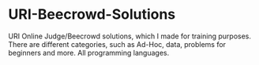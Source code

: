 # URI-Beecrowd-Solutions
URI Online Judge/Beecrowd solutions, which I made for training
purposes. There are different categories, such as Ad-Hoc, data,
problems for beginners and more. All programming languages.
